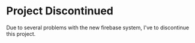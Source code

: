 # Project Discontinued
Due to several problems with the new firebase system, I've to discontinue this project.
